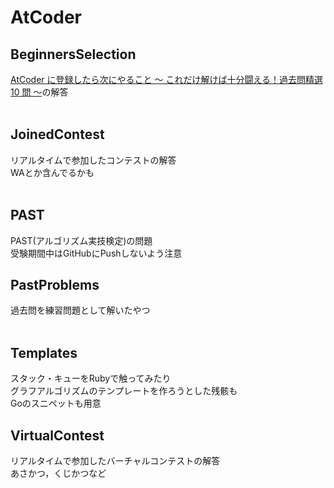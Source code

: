 # AtCoder  
## BeginnersSelection  
[AtCoder に登録したら次にやること ～ これだけ解けば十分闘える！過去問精選 10 問 ～](https://qiita.com/drken/items/fd4e5e3630d0f5859067)の解答  
<br>

## JoinedContest  
リアルタイムで参加したコンテストの解答  
WAとか含んでるかも  
<br>

## PAST
PAST(アルゴリズム実技検定)の問題  
受験期間中はGitHubにPushしないよう注意
<br>
 
## PastProblems  
過去問を練習問題として解いたやつ  
<br>

## Templates  
スタック・キューをRubyで触ってみたり  
グラフアルゴリズムのテンプレートを作ろうとした残骸も  
Goのスニペットも用意
<br>

## VirtualContest
リアルタイムで参加したバーチャルコンテストの解答  
あさかつ，くじかつなど